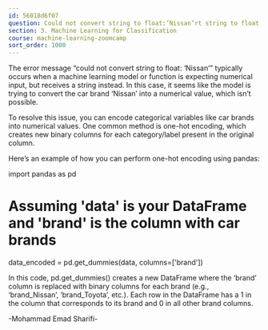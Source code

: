 ```yaml
---
id: 56018d6f07
question: Could not convert string to float:’Nissan’rt string to float: 'Nissan'
section: 3. Machine Learning for Classification
course: machine-learning-zoomcamp
sort_order: 1000
---
```


The error message “could not convert string to float: ‘Nissan’” typically occurs when a machine learning model or function is expecting numerical input, but receives a string instead. In this case, it seems like the model is trying to convert the car brand ‘Nissan’ into a numerical value, which isn’t possible.

To resolve this issue, you can encode categorical variables like car brands into numerical values. One common method is one-hot encoding, which creates new binary columns for each category/label present in the original column.

Here’s an example of how you can perform one-hot encoding using pandas:

import pandas as pd

# Assuming 'data' is your DataFrame and 'brand' is the column with car brands

data_encoded = pd.get_dummies(data, columns=['brand'])

In this code, pd.get_dummies() creates a new DataFrame where the ‘brand’ column is replaced with binary columns for each brand (e.g., ‘brand_Nissan’, ‘brand_Toyota’, etc.). Each row in the DataFrame has a 1 in the column that corresponds to its brand and 0 in all other brand columns.

-Mohammad Emad Sharifi-

